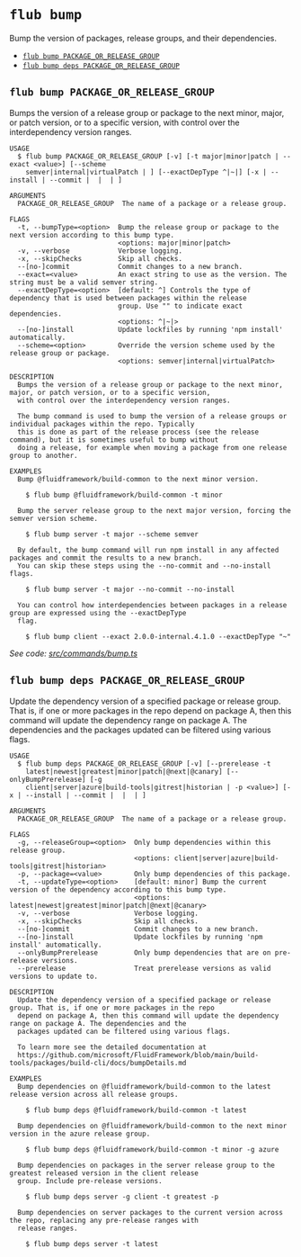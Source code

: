 `flub bump`
===========

Bump the version of packages, release groups, and their dependencies.

* [`flub bump PACKAGE_OR_RELEASE_GROUP`](#flub-bump-package_or_release_group)
* [`flub bump deps PACKAGE_OR_RELEASE_GROUP`](#flub-bump-deps-package_or_release_group)

## `flub bump PACKAGE_OR_RELEASE_GROUP`

Bumps the version of a release group or package to the next minor, major, or patch version, or to a specific version, with control over the interdependency version ranges.

```
USAGE
  $ flub bump PACKAGE_OR_RELEASE_GROUP [-v] [-t major|minor|patch | --exact <value>] [--scheme
    semver|internal|virtualPatch | ] [--exactDepType ^|~|] [-x | --install | --commit |  |  | ]

ARGUMENTS
  PACKAGE_OR_RELEASE_GROUP  The name of a package or a release group.

FLAGS
  -t, --bumpType=<option>  Bump the release group or package to the next version according to this bump type.
                           <options: major|minor|patch>
  -v, --verbose            Verbose logging.
  -x, --skipChecks         Skip all checks.
  --[no-]commit            Commit changes to a new branch.
  --exact=<value>          An exact string to use as the version. The string must be a valid semver string.
  --exactDepType=<option>  [default: ^] Controls the type of dependency that is used between packages within the release
                           group. Use "" to indicate exact dependencies.
                           <options: ^|~|>
  --[no-]install           Update lockfiles by running 'npm install' automatically.
  --scheme=<option>        Override the version scheme used by the release group or package.
                           <options: semver|internal|virtualPatch>

DESCRIPTION
  Bumps the version of a release group or package to the next minor, major, or patch version, or to a specific version,
  with control over the interdependency version ranges.

  The bump command is used to bump the version of a release groups or individual packages within the repo. Typically
  this is done as part of the release process (see the release command), but it is sometimes useful to bump without
  doing a release, for example when moving a package from one release group to another.

EXAMPLES
  Bump @fluidframework/build-common to the next minor version.

    $ flub bump @fluidframework/build-common -t minor

  Bump the server release group to the next major version, forcing the semver version scheme.

    $ flub bump server -t major --scheme semver

  By default, the bump command will run npm install in any affected packages and commit the results to a new branch.
  You can skip these steps using the --no-commit and --no-install flags.

    $ flub bump server -t major --no-commit --no-install

  You can control how interdependencies between packages in a release group are expressed using the --exactDepType
  flag.

    $ flub bump client --exact 2.0.0-internal.4.1.0 --exactDepType "~"
```

_See code: [src/commands/bump.ts](https://github.com/microsoft/FluidFramework/blob/main/build-tools/packages/build-cli/src/commands/bump.ts)_

## `flub bump deps PACKAGE_OR_RELEASE_GROUP`

Update the dependency version of a specified package or release group. That is, if one or more packages in the repo depend on package A, then this command will update the dependency range on package A. The dependencies and the packages updated can be filtered using various flags.

```
USAGE
  $ flub bump deps PACKAGE_OR_RELEASE_GROUP [-v] [--prerelease -t
    latest|newest|greatest|minor|patch|@next|@canary] [--onlyBumpPrerelease] [-g
    client|server|azure|build-tools|gitrest|historian | -p <value>] [-x | --install | --commit |  |  | ]

ARGUMENTS
  PACKAGE_OR_RELEASE_GROUP  The name of a package or a release group.

FLAGS
  -g, --releaseGroup=<option>  Only bump dependencies within this release group.
                               <options: client|server|azure|build-tools|gitrest|historian>
  -p, --package=<value>        Only bump dependencies of this package.
  -t, --updateType=<option>    [default: minor] Bump the current version of the dependency according to this bump type.
                               <options: latest|newest|greatest|minor|patch|@next|@canary>
  -v, --verbose                Verbose logging.
  -x, --skipChecks             Skip all checks.
  --[no-]commit                Commit changes to a new branch.
  --[no-]install               Update lockfiles by running 'npm install' automatically.
  --onlyBumpPrerelease         Only bump dependencies that are on pre-release versions.
  --prerelease                 Treat prerelease versions as valid versions to update to.

DESCRIPTION
  Update the dependency version of a specified package or release group. That is, if one or more packages in the repo
  depend on package A, then this command will update the dependency range on package A. The dependencies and the
  packages updated can be filtered using various flags.

  To learn more see the detailed documentation at
  https://github.com/microsoft/FluidFramework/blob/main/build-tools/packages/build-cli/docs/bumpDetails.md

EXAMPLES
  Bump dependencies on @fluidframework/build-common to the latest release version across all release groups.

    $ flub bump deps @fluidframework/build-common -t latest

  Bump dependencies on @fluidframework/build-common to the next minor version in the azure release group.

    $ flub bump deps @fluidframework/build-common -t minor -g azure

  Bump dependencies on packages in the server release group to the greatest released version in the client release
  group. Include pre-release versions.

    $ flub bump deps server -g client -t greatest -p

  Bump dependencies on server packages to the current version across the repo, replacing any pre-release ranges with
  release ranges.

    $ flub bump deps server -t latest
```
